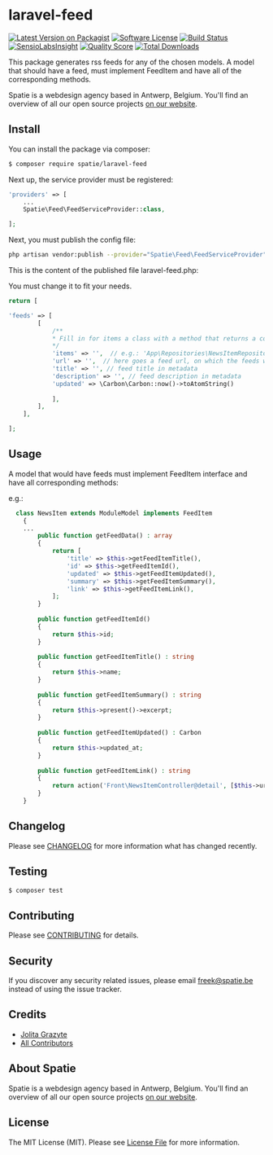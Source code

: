 # laravel-feed

[![Latest Version on Packagist](https://img.shields.io/packagist/v/spatie/laravel-feed.svg?style=flat-square)](https://packagist.org/packages/spatie/laravel-feed)
[![Software License](https://img.shields.io/badge/license-MIT-brightgreen.svg?style=flat-square)](LICENSE.md)
[![Build Status](https://img.shields.io/travis/spatie/laravel-feed/master.svg?style=flat-square)](https://travis-ci.org/spatie/laravel-feed)
[![SensioLabsInsight](https://img.shields.io/sensiolabs/i/xxxxxxxxx.svg?style=flat-square)](https://insight.sensiolabs.com/projects/xxxxxxxxx)
[![Quality Score](https://img.shields.io/scrutinizer/g/spatie/laravel-feed.svg?style=flat-square)](https://scrutinizer-ci.com/g/spatie/laravel-feed)
[![Total Downloads](https://img.shields.io/packagist/dt/spatie/laravel-feed.svg?style=flat-square)](https://packagist.org/packages/spatie/laravel-feed)

This package generates rss feeds for any of the chosen models. A model that should have a feed, must implement FeedItem and have all of the corresponding methods.

Spatie is a webdesign agency based in Antwerp, Belgium. You'll find an overview of all our open source projects [on our website](https://spatie.be/opensource).

## Install

You can install the package via composer:
``` bash
$ composer require spatie/laravel-feed
```

Next up, the service provider must be registered:

```php
'providers' => [
    ...
    Spatie\Feed\FeedServiceProvider::class,

];
```

Next, you must publish the config file:

```bash
php artisan vendor:publish --provider="Spatie\Feed\FeedServiceProvider"
```

This is the content of the published file laravel-feed.php:

You must change it to fit your needs.

```php
return [

'feeds' => [
        [
            /**
            * Fill in for items a class with a method that returns a collection of items that you want in the feed.
            */
            'items' => '',  // e.g.: 'App\Repositories\NewsItemRepository@getAllOnline'
            'url' => '',  // here goes a feed url, on which the feeds will be shown
            'title' => '', // feed title in metadata
            'description' => '', // feed description in metadata
            'updated' => \Carbon\Carbon::now()->toAtomString()
        
            ],
        ],
    ],

];
```

## Usage

A model that would have feeds must implement FeedItem interface and have all corresponding methods:

e.g.:
``` php
  class NewsItem extends ModuleModel implements FeedItem
    {
    ...
        public function getFeedData() : array
        {
            return [
                'title' => $this->getFeedItemTitle(),
                'id' => $this->getFeedItemId(),
                'updated' => $this->getFeedItemUpdated(),
                'summary' => $this->getFeedItemSummary(),
                'link' => $this->getFeedItemLink(),
            ];
        }
  
        public function getFeedItemId()
        {
            return $this->id;
        }
  
        public function getFeedItemTitle() : string
        {
            return $this->name;
        }
  
        public function getFeedItemSummary() : string
        {
            return $this->present()->excerpt;
        }
  
        public function getFeedItemUpdated() : Carbon
        {
            return $this->updated_at;
        }
  
        public function getFeedItemLink() : string
        {
            return action('Front\NewsItemController@detail', [$this->url]);
        }
    }
```

## Changelog

Please see [CHANGELOG](CHANGELOG.md) for more information what has changed recently.

## Testing

``` bash
$ composer test
```

## Contributing

Please see [CONTRIBUTING](CONTRIBUTING.md) for details.

## Security

If you discover any security related issues, please email freek@spatie.be instead of using the issue tracker.

## Credits

- [Jolita Grazyte](https://github.com/JolitaGrazyte)
- [All Contributors](../../contributors)

## About Spatie
Spatie is a webdesign agency based in Antwerp, Belgium. You'll find an overview of all our open source projects [on our website](https://spatie.be/opensource).

## License

The MIT License (MIT). Please see [License File](LICENSE.md) for more information.
